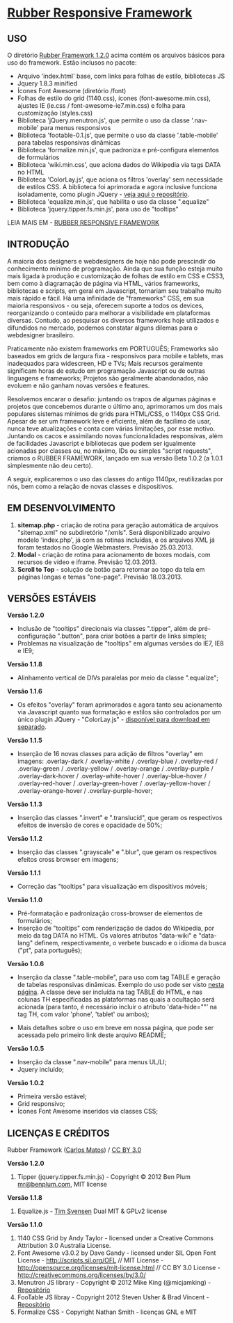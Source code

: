 # [Rubber Responsive Framework](http://startupeando.com.br/rubber)

USO
---

O diretório [Rubber Framework 1.2.0](https://github.com/lipsworld/RubberFramework/tree/lipsworld/Rubber%20Framework%201.2.0) acima contém os arquivos básicos para uso do framework. Estão inclusos no pacote:

- Arquivo 'index.html' base, com links para folhas de estilo, bibliotecas JS
- Jquery 1.8.3 minified
- Ícones Font Awesome (diretório /font)
- Folhas de estilo do grid (1140.css), ícones (font-awesome.min.css), ajustes IE (ie.css / font-awesome-ie7.min.css) e folha para customização (styles.css)
- Biblioteca 'jQuery.menutron.js', que permite o uso da classe '.nav-mobile' para menus responsivos
- Biblioteca 'footable-0.1.js', que permite o uso da classe '.table-mobile' para tabelas responsivas dinâmicas
- Biblioteca 'formalize.min.js', que padroniza e pré-configura elementos de formulários
- Biblioteca 'wiki.min.css', que aciona dados do Wikipedia via tags DATA no HTML
- Biblioteca 'ColorLay.js', que aciona os filtros 'overlay' sem necessidade de estilos CSS. A biblioteca foi aprimorada e agora inclusive funciona isoladamente, como plugin JQuery - [veja aqui o repositório](https://github.com/lipsworld/ColorLay).
- Biblioteca 'equalize.min.js', que habilita o uso da classe ".equalize"
- Biblioteca 'jquery.tipper.fs.min.js', para uso de "tooltips"

LEIA MAIS EM - [RUBBER RESPONSIVE FRAMEWORK](http://startupeando.com.br/rubber)


INTRODUÇÃO
----------

A maioria dos designers e webdesigners de hoje não pode prescindir do conhecimento mínimo de programação. Ainda que sua função esteja muito mais ligada à produção e customização de folhas de estilo em CSS e CSS3, bem como à diagramação de página via HTML, vários frameworks, bibliotecas e scripts, em geral em Javascript, tornariam seu trabalho muito mais rápido e fácil. Há uma infinidade de "frameworks" CSS, em sua maioria responsivos - ou seja, oferecem suporte a todos os devices, reorganizando o conteúdo para melhorar a visibilidade em plataformas diversas. Contudo, ao pesquisar os diversos frameworks hoje utilizados e difundidos no mercado, podemos constatar alguns dilemas para o webdesigner brasileiro.

Praticamente não existem frameworks em PORTUGUÊS;
Frameworks são baseados em grids de largura fixa - responsivos para mobile e tablets, mas inadequados para widescreen, HD e TVs;
Mais recursos geralmente significam horas de estudo em programação Javascript ou de outras linguagens e frameworks;
Projetos são geralmente abandonados, não evoluem e não ganham novas versões e features.

Resolvemos encarar o desafio: juntando os trapos de algumas páginas e projetos que concebemos durante o último ano, aprimoramos um dos mais populares sistemas mínimos de grids para HTML/CSS, o 1140px CSS Grid. Apesar de ser um framework leve e eficiente, além de facílimo de usar, nunca teve atualizações e conta com várias limitações, por esse motivo. Juntando os cacos e assimilando novas funcionalidades responsivas, além de facilidades Javascript e bibliotecas que podem ser igualmente acionadas por classes ou, no máximo, IDs ou simples "script requests", criamos o RUBBER FRAMEWORK, lançado em sua versão Beta 1.0.2 (a 1.0.1 simplesmente não deu certo).

A seguir, explicaremos o uso das classes do antigo 1140px, reutilizadas por nós, bem como a relação de novas classes e dispositivos.


EM DESENVOLVIMENTO
------------------

1. **sitemap.php** - criação de rotina para geração automática de arquivos "sitemap.xml" no subdiretório "/xmls". Será disponibilizado arquivo modelo 'index.php', já com as rotinas incluídas, e os arquivos XML já foram testados no Google Webmasters. Previsão 25.03.2013.
2. **Modal** - criação de rotina para acionamento de boxes modais, com recursos de vídeo e iframe. Previsão 12.03.2013.
3. **Scroll to Top** - solução de botão para retornar ao topo da tela em páginas longas e temas "one-page". Previsão 18.03.2013.


VERSÕES ESTÁVEIS
----------------

**Versão 1.2.0**
* Inclusão de "tooltips" direcionais via classes ".tipper", além de pré-configuração ".button", para criar botões a partir de links simples;
* Problemas na visualização de "tooltips" em algumas versões do IE7, IE8 e IE9;

**Versão 1.1.8**
* Alinhamento vertical de DIVs paralelas por meio da classe ".equalize";

**Versão 1.1.6**
* Os efeitos "overlay" foram aprimorados e agora tanto seu acionamento via Javascript quanto sua formatação e estilos são controlados por um único plugin JQuery - "ColorLay.js" - [disponível para download em separado](https://github.com/lipsworld/ColorLay).

**Versão 1.1.5**
* Inserção de 16 novas classes para adição de filtros "overlay" em imagens: .overlay-dark / .overlay-white / .overlay-blue / .overlay-red / .overlay-green / .overlay-yellow / .overlay-orange / .overlay-purple / .overlay-dark-hover / .overlay-white-hover / .overlay-blue-hover / .overlay-red-hover / .overlay-green-hover / .overlay-yellow-hover / .overlay-orange-hover / .overlay-purple-hover;

**Versão 1.1.3**
* Inserção das classes ".invert" e ".translucid", que geram os respectivos efeitos de inversão de cores e opacidade de 50%;

**Versão 1.1.2**
* Inserção das classes ".grayscale" e ".blur", que geram os respectivos efeitos cross browser em imagens;

**Versão 1.1.1**
* Correção das "tooltips" para visualização em dispositivos móveis;

**Versão 1.1.0**
* Pré-formatação e padronização cross-browser de elementos de formulários;
* Inserção de "tooltips" com renderização de dados do Wikipedia, por meio da tag DATA no HTML. Os valores atributos "data-wiki" e "data-lang" definem, respectivamente, o verbete buscado e o idioma da busca ("pt", pata português);

**Versão 1.0.6**
* Inserção da classe ".table-mobile", para uso com tag TABLE e geração de tabelas responsivas dinâmicas. Exemplo do uso pode ser visto [nesta página](http://parley.com.br/pricing.html). A classe deve ser incluída na tag TABLE do HTML, e nas colunas TH especificadas as plataformas nas quais a ocultação será acionada (para tanto, é necessário incluir o atributo 'data-hide=""' na tag TH, com valor 'phone', 'tablet' ou ambos);

* Mais detalhes sobre o uso em breve em nossa página, que pode ser acessada pelo primeiro link deste arquivo README;

**Versão 1.0.5**
* Inserção da classe ".nav-mobile" para menus UL/LI;
* Jquery incluído;

**Versão 1.0.2**
* Primeira versão estável;
* Grid responsivo;
* Ícones Font Awesome inseridos via classes CSS;


LICENÇAS E CRÉDITOS
-------------------

<div xmlns:cc="http://creativecommons.org/ns#" xmlns:dct="http://purl.org/dc/terms/" about="http://startupeando.com.br/rubber/index.html"><span property="dct:title">Rubber Framework</span> (<a rel="cc:attributionURL" property="cc:attributionName" href="http://www.startupeando.com.br/rubber">Carlos Matos</a>) / <a rel="license" href="http://creativecommons.org/licenses/by/3.0/">CC BY 3.0</a></div>

**Versão 1.2.0**

1. Tipper (jquery.tipper.fs.min.js) - Copyright © 2012 Ben Plum <mr@benplum.com>, MIT license

**Versão 1.1.8**

1. Equalize.js - [Tim Svensen](http://timsvensen.com) Dual MIT & GPLv2 license

**Versão 1.1.0**

1. 1140 CSS Grid by Andy Taylor - licensed under a Creative Commons Attribution 3.0 Australia License.
2. Font Awesome v3.0.2 by Dave Gandy - licensed under SIL Open Font License - http://scripts.sil.org/OFL // MIT License - http://opensource.org/licenses/mit-license.html // CC BY 3.0 License - http://creativecommons.org/licenses/by/3.0/
3. Menutron JS library - Copyright © 2012 Mike King (@micjamking) - [Repositório](https://github.com/micjamking/Menutron)
4. FooTable JS libray - Copyright 2012 Steven Usher & Brad Vincent - [Repositório](https://github.com/bradvin/FooTable)
5. Formalize CSS - Copyright Nathan Smith - licenças GNL e MIT
